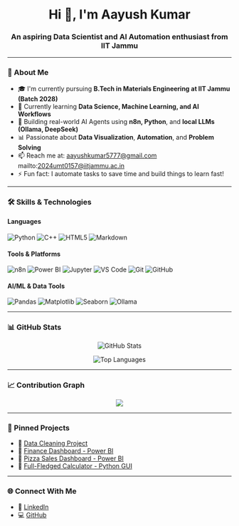 <h1 align="center">Hi 👋, I'm Aayush Kumar</h1>
<h3 align="center">An aspiring Data Scientist and AI Automation enthusiast from IIT Jammu</h3>

---

### 🚀 About Me

- 🎓 I'm currently pursuing **B.Tech in Materials Engineering at IIT Jammu (Batch 2028)**
- 🌱 Currently learning **Data Science, Machine Learning, and AI Workflows**
- 🤖 Building real-world AI Agents using **n8n, Python**, and **local LLMs (Ollama, DeepSeek)**
- 📊 Passionate about **Data Visualization**, **Automation**, and **Problem Solving**
- 📫 Reach me at: [aayushkumar5777@gmail.com](mailto:aayushkumar5777@gmail.com) mailto:2024umt0157@iitjammu.ac.in
- ⚡ Fun fact: I automate tasks to save time and build things to learn fast!

---

### 🛠️ Skills & Technologies

#### Languages
![Python](https://img.shields.io/badge/-Python-3776AB?style=flat-square&logo=python)
![C++](https://img.shields.io/badge/-C++-00599C?style=flat-square&logo=cplusplus)
![HTML5](https://img.shields.io/badge/-HTML5-E34F26?style=flat-square&logo=html5)
![Markdown](https://img.shields.io/badge/-Markdown-000000?style=flat-square&logo=markdown)

#### Tools & Platforms
![n8n](https://img.shields.io/badge/-n8n-FE8040?style=flat-square&logo=n8n)
![Power BI](https://img.shields.io/badge/-PowerBI-F2C811?style=flat-square&logo=powerbi)
![Jupyter](https://img.shields.io/badge/-Jupyter-F37626?style=flat-square&logo=jupyter)
![VS Code](https://img.shields.io/badge/-VS%20Code-007ACC?style=flat-square&logo=visual-studio-code)
![Git](https://img.shields.io/badge/-Git-F05032?style=flat-square&logo=git)
![GitHub](https://img.shields.io/badge/-GitHub-181717?style=flat-square&logo=github)

#### AI/ML & Data Tools
![Pandas](https://img.shields.io/badge/-Pandas-150458?style=flat-square&logo=pandas)
![Matplotlib](https://img.shields.io/badge/-Matplotlib-11557C?style=flat-square&logo=python)
![Seaborn](https://img.shields.io/badge/-Seaborn-2D6DB6?style=flat-square&logo=python)
![Ollama](https://img.shields.io/badge/-Ollama-000000?style=flat-square&logo=llama)

---

### 📊 GitHub Stats

<p align="center">
  <img src="https://github-readme-stats.vercel.app/api?username=aayush0444&show_icons=true&theme=tokyonight&bg_color=000000&hide_border=false&title_color=8e44ad&icon_color=8e44ad&text_color=ffffff" alt="GitHub Stats" />
</p>

<p align="center">
  <img src="https://github-readme-stats.vercel.app/api/top-langs/?username=aayush0444&layout=compact&theme=tokyonight&bg_color=000000&title_color=8e44ad&text_color=ffffff" alt="Top Languages" />
</p>

---

### 📈 Contribution Graph

<p align="center">
  <img src="https://github-readme-activity-graph.vercel.app/graph?username=aayush0444&theme=github-compact&bg_color=000000&color=8e44ad&line=8e44ad&point=ffffff" />
</p>

---

### 📌 Pinned Projects

- 🔗 [Data Cleaning Project](https://github.com/aayush0444/Data_cleaning_and_insights)
- 🔗 [Finance Dashboard - Power BI](https://github.com/aayush0444/Finance-Dashboard)
- 🔗 [Pizza Sales Dashboard - Power BI](https://github.com/aayush0444/Pizza-Dashboard)
- 🔗 [Full-Fledged Calculator - Python GUI](https://github.com/aayush0444/-Calculator-Python-with-GUI)

---

### 🌐 Connect With Me

- 🔗 [LinkedIn](https://www.linkedin.com/in/aayush-kumar-redhu-965285371/)
- 💻 [GitHub](https://github.com/aayush0444)
